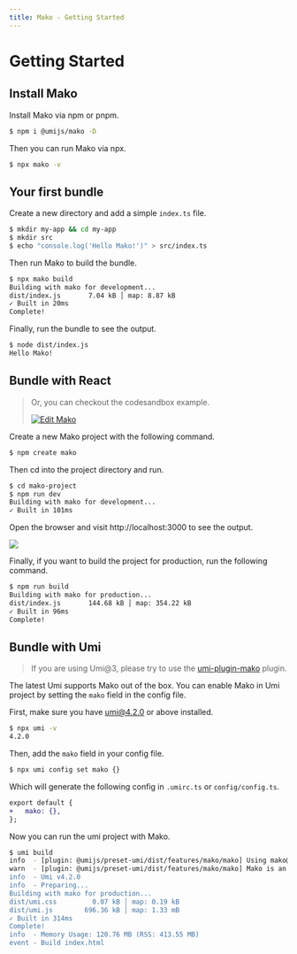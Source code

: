 ```yaml
---
title: Mako - Getting Started
---
```


# Getting Started

## Install Mako

Install Mako via npm or pnpm.

```bash
$ npm i @umijs/mako -D
```

Then you can run Mako via npx.

```bash
$ npx mako -v
```

## Your first bundle

Create a new directory and add a simple `index.ts` file.

```bash
$ mkdir my-app && cd my-app
$ mkdir src
$ echo "console.log('Hello Mako!')" > src/index.ts
```

Then run Mako to build the bundle.

```bash
$ npx mako build
Building with mako for development...
dist/index.js       7.04 kB │ map: 8.87 kB
✓ Built in 20ms
Complete!
```

Finally, run the bundle to see the output.

```bash
$ node dist/index.js
Hello Mako!
```

## Bundle with React

> Or, you can checkout the codesandbox example.
> 
> [![Edit Mako](https://codesandbox.io/static/img/play-codesandbox.svg)](https://codesandbox.io/p/devbox/mako-jzhkjh?embed=1&file=%2Fsrc%2FApp.tsx)

Create a new Mako project with the following command.

```bash
$ npm create mako
```

Then cd into the project directory and run.

```bash
$ cd mako-project
$ npm run dev
Building with mako for development...
✓ Built in 101ms
```

Open the browser and visit http://localhost:3000 to see the output.

![](https://img.alicdn.com/imgextra/i1/O1CN01jszLsC1ERtCszPjuq_!!6000000000349-2-tps-1372-672.png)

Finally, if you want to build the project for production, run the following command.

```bash
$ npm run build
Building with mako for production...
dist/index.js       144.68 kB │ map: 354.22 kB
✓ Built in 96ms
Complete!
```

## Bundle with Umi

> If you are using Umi@3, please try to use the [umi-plugin-mako](https://github.com/xiaohuoni/umi-plugin-mako) plugin.

The latest Umi supports Mako out of the box. You can enable Mako in Umi project by setting the `mako` field in the config file.

First, make sure you have umi@4.2.0 or above installed.

```bash
$ npx umi -v
4.2.0
```

Then, add the `mako` field in your config file.

```bash
$ npx umi config set mako {}
```

Which will generate the following config in `.umirc.ts` or `config/config.ts`.

```diff
export default {
+   mako: {},
};
```

Now you can run the umi project with Mako.

```bash
$ umi build
info  - [plugin: @umijs/preset-umi/dist/features/mako/mako] Using mako@0.4.15
warn  - [plugin: @umijs/preset-umi/dist/features/mako/mako] Mako is an extremely fast, production-grade web bundler based on Rust. And it's still under active development and is not yet ready for production use. If you encounter any issues, please checkout https://makojs.dev/ to join the community and report the issue.
info  - Umi v4.2.0
info  - Preparing...
Building with mako for production...
dist/umi.css         0.07 kB │ map: 0.19 kB
dist/umi.js        696.36 kB │ map: 1.33 mB
✓ Built in 314ms
Complete!
info  - Memory Usage: 120.76 MB (RSS: 413.55 MB)
event - Build index.html
```
